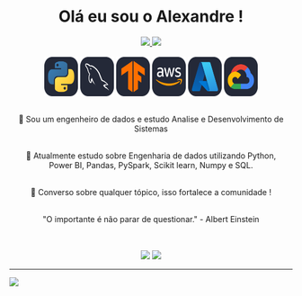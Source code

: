 
<h1 align="center">
Olá eu sou o Alexandre ! 
</h1>

<div align="center">
  <a href="https://github.com/AlexandreFCosta">
    <img height="150em" src="https://github-readme-stats.vercel.app/api?username=AlexandreFCosta&show_icons=true&include_all_commits=true&theme=gotham"/>
    <img height="150em" src="https://github-readme-stats.vercel.app/api/top-langs/?username=AlexandreFCosta&layout=compact&theme=gotham"/>
  </a>
</div>


<div align="center" style"display: inline_block"><br>
  <img align"center" alt="Alexandre-Python" height="70" width="60" src="https://raw.githubusercontent.com/tandpfun/skill-icons/d1c752b99bb25a0e5aa363bae1db2809173ee966/icons/Python-Dark.svg" /> 
  <img align"center" alt="Alexandre-mysql" height="70" width="60" src="https://raw.githubusercontent.com/tandpfun/skill-icons/d1c752b99bb25a0e5aa363bae1db2809173ee966/icons/MySQL-Dark.svg" />
  <img align"center" alt="Alexandre-TensorFlow" height="70" width="60" src="https://raw.githubusercontent.com/tandpfun/skill-icons/d1c752b99bb25a0e5aa363bae1db2809173ee966/icons/TensorFlow-Dark.svg" />
  <img align"center" alt="Alexandre-AWS" height="70" width="60" src="https://raw.githubusercontent.com/tandpfun/skill-icons/d1c752b99bb25a0e5aa363bae1db2809173ee966/icons/AWS-Dark.svg" /> 
  <img align"center" alt="Alexandre-Azure" height="70" width="60" src="https://raw.githubusercontent.com/tandpfun/skill-icons/d1c752b99bb25a0e5aa363bae1db2809173ee966/icons/Azure-Dark.svg" />
  <img align"center" alt="Alexandre-GCP" height="70" width="60" src="https://raw.githubusercontent.com/tandpfun/skill-icons/d1c752b99bb25a0e5aa363bae1db2809173ee966/icons/GCP-Dark.svg" />
</div>

 
## 

<div align=center>
🔭 Sou um engenheiro de dados e estudo Analise e Desenvolvimento de Sistemas <br><br>
  
📒 Atualmente estudo sobre Engenharia de dados utilizando Python, <br>Power BI, Pandas, PySpark, Scikit learn, Numpy e SQL.<br><br>
  
🙌 Converso sobre qualquer tópico, isso fortalece a comunidade ! <br><br>
  
"O importante é não parar de questionar." - Albert Einstein<br><br>

</div>

## 
  
<div align=center>
  <a href="https://www.linkedin.com/in/alexandrefeitosacosta/" target="_blank"><img src="https://img.shields.io/badge/-LinkedIn-%230077B5?style=for-the-badge&logo=linkedin&logoColor=white" target="_blank"></a>
  <a href = "mailto: alexandrefcosta.dev@gmail.com"><img src="https://img.shields.io/badge/-Gmail-%23333?style=for-the-badge&logo=gmail&logoColor=white" target="_blank"></a>
</div>


---

![](https://komarev.com/ghpvc/?username=AlexandreFCosta&color=blue)
